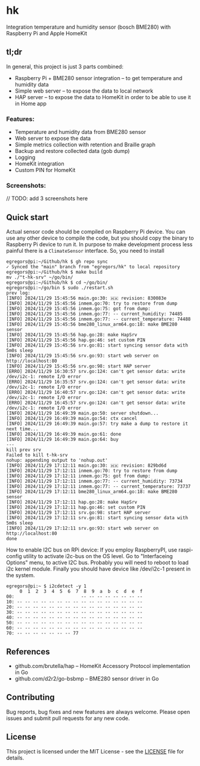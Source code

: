 # hk

Integration temperature and humidity sensor (bosch BME280) with Raspberry Pi and Apple HomeKit

## tl;dr

In general, this project is just 3 parts combined:

* Raspberry Pi + BME280 sensor integration – to get temperature and humidity data
* Simple web server – to expose the data to local network
* HAP server – to expose the data to HomeKit in order to be able to use it in Home app

### Features:

* Temperature and humidity data from BME280 sensor
* Web server to expose the data
* Simple metrics collection with retention and Braille graph
* Backup and restore collected data (gob dump)
* Logging
* HomeKit integration
* Custom PIN for HomeKit

### Screenshots:

// TODO: add 3 screenshots here

## Quick start

Actual sensor code should be compiled on Raspberry Pi device. You can use any other device to compile the code, but you
should copy the binary to Raspberry Pi device to run it.
In purpose to make development process less painful there is a `ClimateSensor` interface. So, you need to install

```shell
egregors@pi:~/Github/hk $ gh repo sync
✓ Synced the "main" branch from "egregors/hk" to local repository
egregors@pi:~/Github/hk $ make build
mv ./"t-hk-srv" ~/go/bin/
egregors@pi:~/Github/hk $ cd ~/go/bin/
egregors@pi:~/go/bin $ sudo ./restart.sh
prev log:
[INFO] 2024/11/29 15:45:56 main.go:30: 🇭🇰 revision: 830083e
[INFO] 2024/11/29 15:45:56 inmem.go:70: try to restore from dump
[INFO] 2024/11/29 15:45:56 inmem.go:75: got from dump:
[INFO] 2024/11/29 15:45:56 inmem.go:77: -- current_humidity: 74485
[INFO] 2024/11/29 15:45:56 inmem.go:77: -- current_temperature: 74488
[INFO] 2024/11/29 15:45:56 bme280_linux_arm64.go:18: make BME280 sensor
[INFO] 2024/11/29 15:45:56 hap.go:28: make HapSrv
[INFO] 2024/11/29 15:45:56 hap.go:46: set custom PIN
[INFO] 2024/11/29 15:45:56 srv.go:81: start syncing sensor data with 5m0s sleep
[INFO] 2024/11/29 15:45:56 srv.go:93: start web server on http://localhost:80
[INFO] 2024/11/29 15:45:56 srv.go:98: start HAP server
[ERRO] 2024/11/29 16:30:57 srv.go:124: can't get sensor data: write /dev/i2c-1: remote I/O error
[ERRO] 2024/11/29 16:35:57 srv.go:124: can't get sensor data: write /dev/i2c-1: remote I/O error
[ERRO] 2024/11/29 16:40:57 srv.go:124: can't get sensor data: write /dev/i2c-1: remote I/O error
[ERRO] 2024/11/29 16:45:57 srv.go:124: can't get sensor data: write /dev/i2c-1: remote I/O error
[INFO] 2024/11/29 16:49:39 main.go:50: server shutdown...
[INFO] 2024/11/29 16:49:39 main.go:54: ctx cancel
[INFO] 2024/11/29 16:49:39 main.go:57: try make a dump to restore it next time...
[INFO] 2024/11/29 16:49:39 main.go:61: done
[INFO] 2024/11/29 16:49:39 main.go:64: buy
---
kill prev srv
Failed to kill t-hk-srv
nohup: appending output to 'nohup.out'
[INFO] 2024/11/29 17:12:11 main.go:30: 🇭🇰 revision: 829bd6d
[INFO] 2024/11/29 17:12:11 inmem.go:70: try to restore from dump
[INFO] 2024/11/29 17:12:11 inmem.go:75: got from dump:
[INFO] 2024/11/29 17:12:11 inmem.go:77: -- current_humidity: 73734
[INFO] 2024/11/29 17:12:11 inmem.go:77: -- current_temperature: 73737
[INFO] 2024/11/29 17:12:11 bme280_linux_arm64.go:18: make BME280 sensor
[INFO] 2024/11/29 17:12:11 hap.go:28: make HapSrv
[INFO] 2024/11/29 17:12:11 hap.go:46: set custom PIN
[INFO] 2024/11/29 17:12:11 srv.go:98: start HAP server
[INFO] 2024/11/29 17:12:11 srv.go:81: start syncing sensor data with 5m0s sleep
[INFO] 2024/11/29 17:12:11 srv.go:93: start web server on http://localhost:80
done
```

How to enable I2C bus on RPi device: If you employ RaspberryPI, use raspi-config utility to activate i2c-bus on the OS
level. Go to "Interfaceing Options" menu, to active I2C bus. Probably you will need to reboot to load i2c kernel module.
Finally you should have device like /dev/i2c-1 present in the system.

```shell
egregors@pi:~ $ i2cdetect -y 1
     0  1  2  3  4  5  6  7  8  9  a  b  c  d  e  f
00:                         -- -- -- -- -- -- -- --
10: -- -- -- -- -- -- -- -- -- -- -- -- -- -- -- --
20: -- -- -- -- -- -- -- -- -- -- -- -- -- -- -- --
30: -- -- -- -- -- -- -- -- -- -- -- -- -- -- -- --
40: -- -- -- -- -- -- -- -- -- -- -- -- -- -- -- --
50: -- -- -- -- -- -- -- -- -- -- -- -- -- -- -- --
60: -- -- -- -- -- -- -- -- -- -- -- -- -- -- -- --
70: -- -- -- -- -- -- -- 77
```

## References

* github.com/brutella/hap – HomeKit Accessory Protocol implementation in Go
* github.com/d2r2/go-bsbmp – BME280 sensor driver in Go

## Contributing

Bug reports, bug fixes and new features are always welcome. Please open issues and submit pull requests for any new
code.

## License

This project is licensed under the MIT License - see
the [LICENSE](https://github.com/egregors/hk/blob/main/LICENSE) file for details.